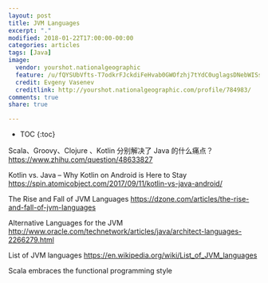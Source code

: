 ```yaml
---
layout: post
title: JVM Languages
excerpt: "."
modified: 2018-01-22T17:00:00-00:00
categories: articles
tags: [Java]
image:
  vendor: yourshot.nationalgeographic
  feature: /u/fQYSUbVfts-T7odkrFJckdiFeHvab0GWOfzhj7tYdC0uglagsDNebWISsUXucB4GLLy__YmsJL4rZs8E5r0vwqaYvjO4onmFHx12eC0_gT0u4Q8R0VZRN3evPY-db0bfdnVB2E0E27QpHGJ8klprHrMjKIIu77glZ7NRS7V4rUm72lJqbAs6ZLjGyJfzAi1fXQ8nxoZzU2ynJDPLO0JHX7wjAvw7-g/
  credit: Evgeny Vasenev
  creditlink: http://yourshot.nationalgeographic.com/profile/784983/
comments: true
share: true

---
```


* TOC
{:toc}


Scala、Groovy、Clojure 、Kotlin 分别解决了 Java 的什么痛点？
https://www.zhihu.com/question/48633827

Kotlin vs. Java – Why Kotlin on Android is Here to Stay
https://spin.atomicobject.com/2017/09/11/kotlin-vs-java-android/

The Rise and Fall of JVM Languages
https://dzone.com/articles/the-rise-and-fall-of-jvm-languages

Alternative Languages for the JVM
http://www.oracle.com/technetwork/articles/java/architect-languages-2266279.html

List of JVM languages
https://en.wikipedia.org/wiki/List_of_JVM_languages


Scala embraces the functional programming style
